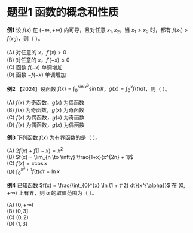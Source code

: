 # 题型1 函数的概念和性质  

**例1** 设 $f(x)$ 在 $(-\infty, +\infty)$ 内可导，且对任意 $x_1, x_2$，当 $x_1 > x_2$ 时，都有 $f(x_1) > f(x_2)$，则（ ）。

(A) 对任意的 $x$，$f'(x) > 0$  
(B) 对任意的 $x$，$f'(-x) \leq 0$  
(C) 函数 $f(-x)$ 单调增加  
(D) 函数 $-f(-x)$ 单调增加  

**例2** 【2024】设函数 $f(x) = \int_{0}^{\sin x^3} \sin t  dt$，$g(x) = \int_{0}^{x} f(t)  dt$，则（ ）。

(A) $f(x)$ 为奇函数，$g(x)$ 为偶函数  
(B) $f(x)$ 为奇函数，$g(x)$ 为奇函数  
(C) $f(x)$ 为偶函数，$g(x)$ 为奇函数  
(D) $f(x)$ 为偶函数，$g(x)$ 为偶函数  

**例3** 下列函数 $f(x)$ 为有界函数的是（ ）。

(A) $2f(x) + f(1-x) = x^2$  
(B) $f(x) = \lim_{n \to \infty} \frac{1+x}{x^{2n} + 1}$  
(C) $f(x) = x \cos x$  
(D) $\int_0^{x^3+1} f(t) dt = \ln x$  

**例4** 已知函数 $f(x) = \frac{\int_{0}^{x} \ln (1 + t^2) dt}{x^{\alpha}}$ 在 $(0, +\infty)$ 上有界，则 $\alpha$ 的取值范围为（ ）。

(A) $(0, +\infty)$  
(B) $(0, 3]$  
(C) $(0, 2)$  
(D) $(1, 3]$